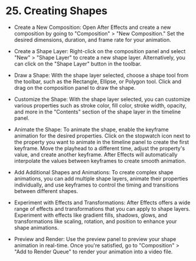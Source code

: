 # 25. Creating Shapes


- Create a New Composition: Open After Effects and create a new composition by going to "Composition" > "New Composition." Set the desired dimensions, duration, and frame rate for your animation.

- Create a Shape Layer: Right-click on the composition panel and select "New" > "Shape Layer" to create a new shape layer. Alternatively, you can click on the "Shape Layer" button in the toolbar.

- Draw a Shape: With the shape layer selected, choose a shape tool from the toolbar, such as the Rectangle, Ellipse, or Polygon tool. Click and drag on the composition panel to draw the shape.

- Customize the Shape: With the shape layer selected, you can customize various properties such as stroke color, fill color, stroke width, opacity, and more in the "Contents" section of the shape layer in the timeline panel.

- Animate the Shape: To animate the shape, enable the keyframe animation for the desired properties. Click on the stopwatch icon next to the property you want to animate in the timeline panel to create the first keyframe. Move the playhead to a different time, adjust the property's value, and create another keyframe. After Effects will automatically interpolate the values between keyframes to create smooth animation.

- Add Additional Shapes and Animations: To create complex shape animations, you can add multiple shape layers, animate their properties individually, and use keyframes to control the timing and transitions between different shapes.

- Experiment with Effects and Transformations: After Effects offers a wide range of effects and transformations that you can apply to shape layers. Experiment with effects like gradient fills, shadows, glows, and transformations like scaling, rotation, and position to enhance your shape animations.

- Preview and Render: Use the preview panel to preview your shape animation in real-time. Once you're satisfied, go to "Composition" > "Add to Render Queue" to render your animation into a video file.